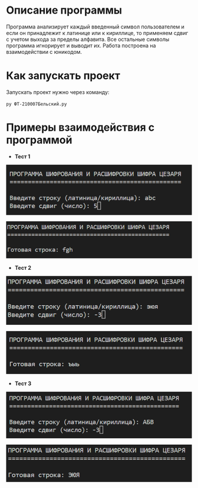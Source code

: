 # Описание программы

Программа анализирует каждый введенный символ пользователем и если он принадлежит к латинице или к кириллице, то применяем сдвиг с учетом выхода за пределы алфавита. Все остальные символы программа игнорирует и выводит их. Работа построена на взаимодействии с юникодом.

# Как запускать проект

Запускать проект нужно через команду:

`py ФТ-210007Бельский.py`

# Примеры взаимодействия с программой

- **Тест 1**

![Image alt](https://github.com/retxrika/Application-programming/blob/master/3%20%D0%9B%D0%B0%D0%B1%D0%BE%D1%80%D0%B0%D1%82%D0%BE%D1%80%D0%BD%D0%B0%D1%8F%20%D1%80%D0%B0%D0%B1%D0%BE%D1%82%D0%B0/images/1.1.png?raw=true)

![Image alt](https://github.com/retxrika/Application-programming/blob/master/3%20%D0%9B%D0%B0%D0%B1%D0%BE%D1%80%D0%B0%D1%82%D0%BE%D1%80%D0%BD%D0%B0%D1%8F%20%D1%80%D0%B0%D0%B1%D0%BE%D1%82%D0%B0/images/1.2.png?raw=true)

- **Тест 2**

![Image alt](https://github.com/retxrika/Application-programming/blob/master/3%20%D0%9B%D0%B0%D0%B1%D0%BE%D1%80%D0%B0%D1%82%D0%BE%D1%80%D0%BD%D0%B0%D1%8F%20%D1%80%D0%B0%D0%B1%D0%BE%D1%82%D0%B0/images/2.1.png?raw=true)

![Image alt](https://github.com/retxrika/Application-programming/blob/master/3%20%D0%9B%D0%B0%D0%B1%D0%BE%D1%80%D0%B0%D1%82%D0%BE%D1%80%D0%BD%D0%B0%D1%8F%20%D1%80%D0%B0%D0%B1%D0%BE%D1%82%D0%B0/images/2.2.png?raw=true)

- **Тест 3**

![Image alt](https://github.com/retxrika/Application-programming/blob/master/3%20%D0%9B%D0%B0%D0%B1%D0%BE%D1%80%D0%B0%D1%82%D0%BE%D1%80%D0%BD%D0%B0%D1%8F%20%D1%80%D0%B0%D0%B1%D0%BE%D1%82%D0%B0/images/3.1.png?raw=true)

![Image alt](https://github.com/retxrika/Application-programming/blob/master/3%20%D0%9B%D0%B0%D0%B1%D0%BE%D1%80%D0%B0%D1%82%D0%BE%D1%80%D0%BD%D0%B0%D1%8F%20%D1%80%D0%B0%D0%B1%D0%BE%D1%82%D0%B0/images/3.2.png?raw=true)
